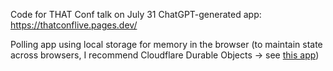 Code for THAT Conf talk on July 31 ChatGPT-generated app: https://thatconflive.pages.dev/

Polling app using local storage for memory in the browser (to maintain state across browsers, I recommend Cloudflare Durable Objects -> see [this app](https://github.com/elizabethsiegle/nbafinals-cloudflare-ai-hono-durable-objects))